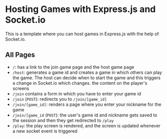 # Hosting Games with Express.js and Socket.io

This is a template where you can host games in Express.js with the help of Socket.io.

## All Pages

- `/`: has a link to the join game page and the host game page
- `/host`: generates a game id and creates a game in which others can play the game. The host can decide when to start the game and this triggers a change in Socket.io which changes. the content on the player's screens
- `/join` contains a form in which you have to enter your game id
- `/join` (`POST`): redirects you to `/join/[game_id]`
- `/join/[game_id]`: renders a page where you enter your nickname for the game
- `/join/[game_id` (`POST`): the user's game id and nickname gets saved to the session and then they get redirected to `/play`
- `/play`: the play screen is rendered, and the screen is updated whenever a new socket event is triggered
